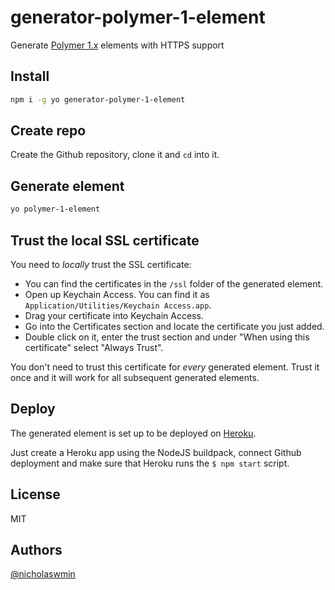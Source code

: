 # generator-polymer-1-element

Generate [Polymer 1.x][polymer-1] elements with HTTPS support

## Install

```bash
npm i -g yo generator-polymer-1-element
```

## Create repo

Create the Github repository, clone it and `cd` into it.

## Generate element

```bash
yo polymer-1-element
```

## Trust the local SSL certificate

You need to *locally* trust the SSL certificate:

- You can find the certificates in the `/ssl` folder of the generated element.
- Open up Keychain Access. You can find it as `Application/Utilities/Keychain Access.app`.
- Drag your certificate into Keychain Access.
- Go into the Certificates section and locate the certificate you just added.
- Double click on it, enter the trust section and under "When using this certificate" select "Always Trust".

You don't need to trust this certificate for *every* generated element.
Trust it once and it will work for all subsequent generated elements.

## Deploy

The generated element is set up to be deployed on [Heroku][heroku].

Just create a Heroku app using the NodeJS buildpack, connect Github deployment
and make sure that Heroku runs the `$ npm start` script.

## License

MIT

## Authors

[@nicholaswmin][nicholasmin]

[polymer-1]: https://polymer-library.polymer-project.org/1.0/docs/about_10
[polymer-elements]: https://www.webcomponents.org/author/PolymerElements
[heroku]: https://heroku.com
[nicholasmin]: https://github.com/nicholaswmin

